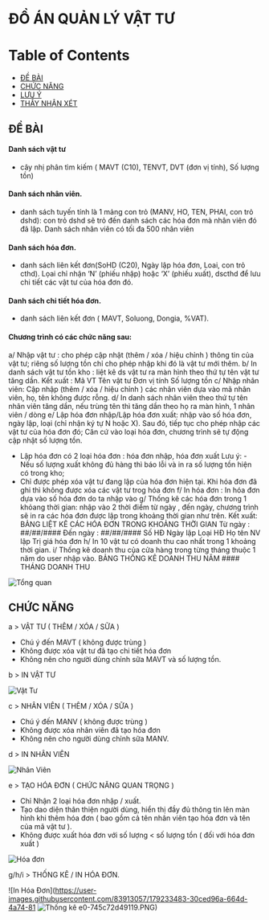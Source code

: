# ĐỒ ÁN QUẢN LÝ VẬT TƯ 

# Table of Contents
- [ĐỀ BÀI](#1)
- [CHỨC NĂNG](#2)
- [LƯU Ý](#3)
- [THẦY NHẬN XÉT](#4)

## ĐỀ BÀI <a name="1"></a>
#### Danh sách vật tư
+ cây nhị phân tìm kiếm ( MAVT (C10), TENVT, DVT (đơn vị tính), Số lượng tồn)
#### Danh sách nhân viên. 
+ danh sách tuyến tính là 1 mảng con trỏ (MANV, HO, TEN, PHAI, con trỏ dshd): con trỏ dshd sẽ trỏ đến danh sách các hóa đơn mà nhân viên đó đã lập. Danh sách nhân viên có tối đa 500 nhân viên
#### Danh sách hóa đơn. 
+ danh sách liên kết đơn(SoHD (C20), Ngày lập hóa đơn, Loai,  con trỏ cthd). Lọai chỉ nhận ‘N’ (phiếu nhập) hoặc ‘X’ (phiếu xuất), dscthd để lưu chi tiết các vật tư của hóa đơn đó.
#### Danh sách chi tiết hóa đơn. 
+ danh sách liên kết đơn ( MAVT, Soluong, Dongia, %VAT).  

#### Chương trình có các chức năng sau: 

a/ Nhập vật tư : cho phép cập nhật (thêm / xóa / hiệu chỉnh ) thông tin của vật tư; riêng số lượng tồn chỉ cho phép nhập khi đó là vật tư mới thêm. 
b/ In danh sách vật tư tồn kho : liệt kê ds vật tư ra màn hình theo thứ tự tên vật tư tăng dần.  Kết xuất : Mã VT		Tên vật tư		Đơn vị tính		Số lượng tồn
c/ Nhập nhân viên: Cập nhập (thêm / xóa / hiệu chỉnh ) các nhân viên  dựa vào mã nhân viên, họ, tên không được rỗng.
d/ In danh sách nhân viên theo thứ tự tên nhân viên tăng dần, nếu trùng tên thì tăng dần theo họ ra màn hình, 1 nhân viên / dòng
e/ Lập hóa đơn nhập/Lập hóa đơn xuất: nhập vào số hóa đơn, ngày lập, loại (chỉ nhận ký tự N hoặc X). Sau đó, tiếp tục cho phép nhập các vật tư của hóa đơn đó; Căn cứ vào loại hóa đơn, chương trình sẽ tự động cập nhật số lượng tồn. 
- Lập hóa đơn có 2 loại hóa đơn : hóa đơn nhập, hóa đơn xuất 
Lưu ý: - Nếu số lượng xuất không đủ hàng thì báo lỗi và in ra số lượng tồn hiện có trong kho;
- Chỉ được phép xóa vật tư đang lập của hóa đơn hiện tại. Khi hóa đơn đã ghi thì không được xóa các vật tư trog hóa đơn 
f/ In hóa đơn : In hóa đơn dựa vào số hóa đơn do ta nhập vào
g/ Thống kê các hóa đơn trong 1 khỏang thời gian: nhập vào 2 thời điểm từ ngày , đến ngày, chương trình sẽ in ra các hóa đơn được lập trong khoảng thời gian như trên. Kết xuất:
		BẢNG LIỆT KÊ CÁC HÓA ĐƠN TRONG KHOẢNG THỜI GIAN
			Từ ngày : ##/##/####   Đến ngày : ##/##/####
    Số HĐ		Ngày lập     Loại HĐ		Họ tên NV lập		Trị giá hóa đơn
h/ In 10 vật tư có doanh thu cao nhất trong 1 khoảng thời gian.
i/ Thống kê doanh thu của cửa hàng trong từng tháng thuộc 1 năm do user nhập vào.
BẢNG THỐNG KÊ DOANH THU NĂM ####
 				THÁNG 		DOANH THU

![Tổng quan](https://user-images.githubusercontent.com/83913057/179233092-8aee8556-183e-4387-8b2e-1467c0860de1.png)
        
## CHỨC NĂNG <a name="2"></a>
a > VẬT TƯ ( THÊM / XÓA / SỮA )  
- Chú ý đến MAVT ( không được trùng ) 
- Không được xóa vật tư đã tạo chi tiết hóa đơn 
- Không nên cho người dùng chỉnh sữa MAVT và số lượng tồn.   



b > IN VẬT TƯ

![Vật Tư](https://user-images.githubusercontent.com/83913057/179233349-a9953de8-28aa-4620-832c-b617739626bf.PNG)

c > NHÂN VIÊN ( THÊM / XÓA / SỮA ) 
- Chú ý đến MANV ( không được trùng )
- Không được xóa nhân viên đã tạo hóa đơn 
- Không nên cho người dùng chỉnh sữa MANV. 

d > IN NHÂN VIÊN 

![Nhân Viên](https://user-images.githubusercontent.com/83913057/179233463-deaa032d-9572-4f9e-b823-a9fb1c5f6ac3.PNG)

e > TẠO HÓA ĐƠN ( CHỨC NĂNG QUAN TRỌNG )  
- Chỉ Nhận 2 loại hóa đơn nhập / xuất. 
- Tạo dao diện thân thiện người dùng, hiển thị đầy đủ thông tin lên màn hình khi thêm hóa đơn ( bao gồm cả tên nhân viên tạo hóa đơn và tên của mã vật tư ).  
- Không được xuất hóa đơn với số lượng < số lượng tồn ( đối với hóa đơn xuất )

![Hóa đơn](https://user-images.githubusercontent.com/83913057/179233473-8b6dbbb4-1d3c-4b1a-a3f6-8f95c1f63c5b.PNG)

g/h/i > THỐNG KÊ / IN HÓA ĐƠN. 

![In Hóa Đơn](https://user-images.githubusercontent.com/83913057/179233483-30ced96a-664d-4a74-81
![Thống kê](https://user-images.githubusercontent.com/83913057/179233490-a6f79516-d9f5-4a52-919a-a2d65ebf29c0.PNG)
e0-745c72d49119.PNG)








